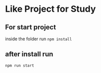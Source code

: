# Like Project for Study

## For start project 
inside the folder run 
`npm install`

## after install run 
`npm run start`

